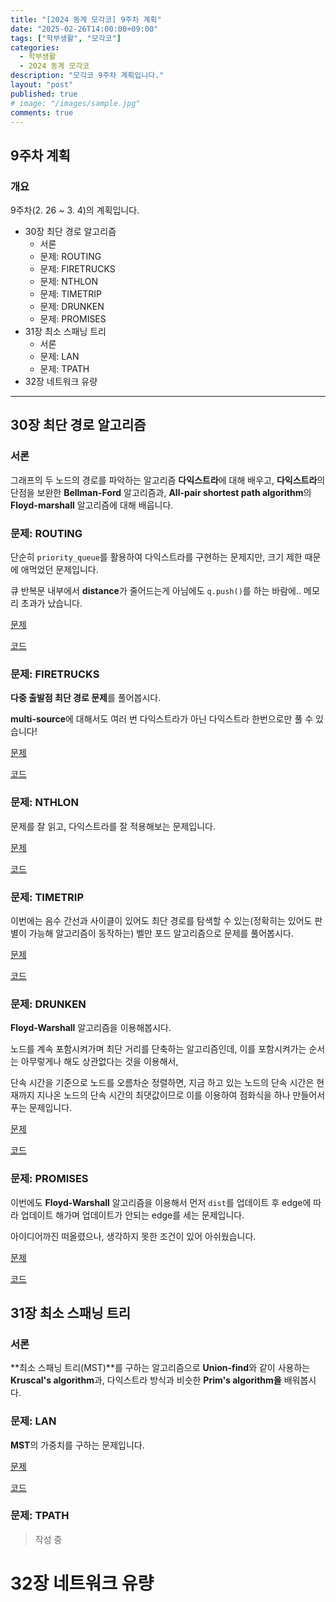 ```yaml
---
title: "[2024 동계 모각코] 9주차 계획"
date: "2025-02-26T14:00:00+09:00"
tags: ["학부생활", "모각코"]
categories: 
  - 학부생활
  - 2024 동계 모각코
description: "모각코 9주차 계획입니다."
layout: "post"
published: true
# image: "/images/sample.jpg"
comments: true
---
```


## 9주차 계획
### 개요
9주차(2. 26 ~ 3. 4)의 계획입니다.
- 30장 최단 경로 알고리즘
  - 서론
  - 문제: ROUTING
  - 문제: FIRETRUCKS
  - 문제: NTHLON
  - 문제: TIMETRIP
  - 문제: DRUNKEN
  - 문제: PROMISES
- 31장 최소 스패닝 트리
  - 서론
  - 문제: LAN
  - 문제: TPATH
- 32장 네트워크 유량

* * *    

## 30장 최단 경로 알고리즘
### 서론  
그래프의 두 노드의 경로를 파악하는 알고리즘 **다익스트라**에 대해 배우고, **다익스트라**의 단점을 보완한 **Bellman-Ford** 알고리즘과, **All-pair shortest path algorithm**의 **Floyd-marshall** 알고리즘에 대해 배웁니다.

### 문제: ROUTING  
단순히 `priority_queue`를 활용하여 다익스트라를 구현하는 문제지만, 크기 제한 때문에 애먹었던 문제입니다.

큐 반복문 내부에서 **distance**가 줄어드는게 아님에도 `q.push()`를 하는 바람에.. 메모리 초과가 났습니다.

[문제](https://algospot.com/judge/problem/read/ROUTING)

[코드](https://github.com/sossos5989/algorithm/blob/main/algospot/routing.cc)

### 문제: FIRETRUCKS  
**다중 출발점 최단 경로 문제**를 풀어봅시다.

**multi-source**에 대해서도 여러 번 다익스트라가 아닌 다익스트라 한번으로만 풀 수 있습니다!

[문제](https://algospot.com/judge/problem/read/FIRETRUCKS)

[코드](https://github.com/sossos5989/algorithm/blob/main/algospot/firetrucks.cc)

### 문제: NTHLON  
문제를 잘 읽고, 다익스트라를 잘 적용해보는 문제입니다.

[문제](https://algospot.com/judge/problem/read/NTHLON)

[코드](https://github.com/sossos5989/algorithm/blob/main/algospot/nthlon.cc)

### 문제: TIMETRIP  
이번에는 음수 간선과 사이클이 있어도 최단 경로를 탐색할 수 있는(정확히는 있어도 판별이 가능해 알고리즘이 동작하는) 벨만 포드 알고리즘으로 문제를 풀어봅시다.

[문제](https://algospot.com/judge/problem/read/TIMETRIP)

[코드](https://github.com/sossos5989/algorithm/blob/main/algospot/timetrip.cc)

### 문제: DRUNKEN  
**Floyd-Warshall** 알고리즘을 이용해봅시다.

노드를 계속 포함시켜가며 최단 거리를 단축하는 알고리즘인데, 이를 포함시켜가는 순서는 아무렇게나 해도 상관없다는 것을 이용해서,

단속 시간을 기준으로 노드를 오름차순 정렬하면, 지금 하고 있는 노드의 단속 시간은 현재까지 지나온 노드의 단속 시간의 최댓값이므로 이를 이용하여 점화식을 하나 만들어서 푸는 문제입니다.

[문제](https://algospot.com/judge/problem/read/DRUNKEN)

[코드](https://github.com/sossos5989/algorithm/blob/main/algospot/drunken.cc)

### 문제: PROMISES  
이번에도 **Floyd-Warshall** 알고리즘을 이용해서 먼저 `dist`를 업데이트 후 edge에 따라 업데이트 해가며 업데이트가 안되는 edge를 세는 문제입니다.

아이디어까진 떠올렸으나, 생각하지 못한 조건이 있어 아쉬웠습니다.

[문제](https://algospot.com/judge/problem/read/PROMISES)

[코드](https://github.com/sossos5989/algorithm/blob/main/algospot/promises.cc)

## 31장 최소 스패닝 트리
### 서론  
**최소 스패닝 트리(MST)**를 구하는 알고리즘으로 **Union-find**와 같이 사용하는 **Kruscal's algorithm**과,
다익스트라 방식과 비슷한 **Prim's algorithm을** 배워봅시다.

### 문제: LAN  
**MST**의 가중치를 구하는 문제입니다.

[문제](https://algospot.com/judge/problem/read/LAN)

[코드](https://github.com/sossos5989/algorithm/blob/main/algospot/lan.cc)

### 문제: TPATH  
  > 작성 중

# 32장 네트워크 유량